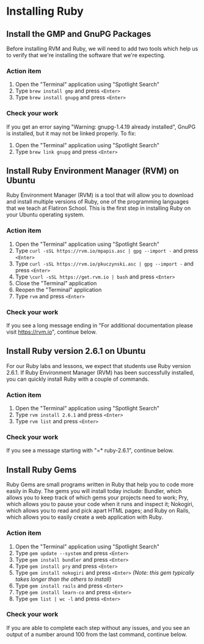 # Installing Ruby

## Install the GMP and GnuPG Packages

Before installing RVM and Ruby, we will need to add two tools which help us to verify that we're installing the software that we're expecting.

### Action item

1. Open the "Terminal" application using "Spotlight Search"
2. Type `brew install gmp` and press `<Enter>`
3. Type `brew install gnupg` and press `<Enter>`


### Check your work

If you get an error saying "Warning: gnupg-1.4.19 already installed", GnuPG is installed, but it may not be linked properly. To fix:

1. Open the "Terminal" application using "Spotlight Search"
2. Type `brew link gnupg` and press `<Enter>`


## Install Ruby Environment Manager (RVM) on Ubuntu

Ruby Environment Manager (RVM) is a tool that will allow you to download and install multiple versions of Ruby, one of the programming languages that we teach at Flatiron School. This is the first step in installing Ruby on your Ubuntu operating system.

### Action item

1. Open the "Terminal" application using "Spotlight Search"
2. Type `curl -sSL https://rvm.io/mpapis.asc | gpg --import -` and press `<Enter>`
3. Type `curl -sSL https://rvm.io/pkuczynski.asc | gpg --import -` and press `<Enter>`
4. Type `\curl -sSL https://get.rvm.io | bash` and press `<Enter>`
5. Close the "Terminal" application
6. Reopen the "Terminal" application
7. Type `rvm` and press `<Enter>`

### Check your work

If you see a long message ending in "For additional documentation please visit https://rvm.io", continue below.

## Install Ruby version 2.6.1 on Ubuntu

For our Ruby labs and lessons, we expect that students use Ruby version 2.6.1. If Ruby Environment Manager (RVM) has been successfully installed, you can quickly install Ruby with a couple of commands.

### Action item

1. Open the "Terminal" application using "Spotlight Search"
2. Type `rvm install 2.6.1` and press `<Enter>`
3. Type `rvm list` and press `<Enter>`

### Check your work

If you see a message starting with "=\* ruby-2.6.1", continue below.

## Install Ruby Gems

Ruby Gems are small programs written in Ruby that help you to code more easily in Ruby. The gems you will install today include: Bundler, which allows you to keep track of which gems your projects need to work; Pry, which allows you to pause your code when it runs and inspect it; Nokogiri, which allows you to read and pick apart HTML pages; and Ruby on Rails, which allows you to easily create a web application with Ruby.

### Action item

1. Open the "Terminal" application using "Spotlight Search"
2. Type `gem update --system` and press `<Enter>`
3. Type `gem install bundler` and press `<Enter>`
4. Type `gem install pry` and press `<Enter>`
5. Type `gem install nokogiri` and press `<Enter>` _(Note: this gem typically takes longer than the others to install)_
6. Type `gem install rails` and press `<Enter>`
7. Type `gem install learn-co` and press `<Enter>`
8. Type `gem list | wc -l` and press `<Enter>`

### Check your work

If you are able to complete each step without any issues, and you see an output of a number around 100 from the last command, continue below.